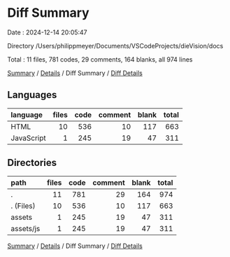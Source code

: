 # Diff Summary

Date : 2024-12-14 20:05:47

Directory /Users/philippmeyer/Documents/VSCodeProjects/dieVision/docs

Total : 11 files,  781 codes, 29 comments, 164 blanks, all 974 lines

[Summary](results.md) / [Details](details.md) / Diff Summary / [Diff Details](diff-details.md)

## Languages
| language | files | code | comment | blank | total |
| :--- | ---: | ---: | ---: | ---: | ---: |
| HTML | 10 | 536 | 10 | 117 | 663 |
| JavaScript | 1 | 245 | 19 | 47 | 311 |

## Directories
| path | files | code | comment | blank | total |
| :--- | ---: | ---: | ---: | ---: | ---: |
| . | 11 | 781 | 29 | 164 | 974 |
| . (Files) | 10 | 536 | 10 | 117 | 663 |
| assets | 1 | 245 | 19 | 47 | 311 |
| assets/js | 1 | 245 | 19 | 47 | 311 |

[Summary](results.md) / [Details](details.md) / Diff Summary / [Diff Details](diff-details.md)